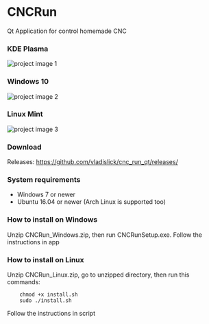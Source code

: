 # CNCRun
Qt Application for control homemade CNC

### KDE Plasma
![project image 1](https://github.com/vladislick/cnc_run_qt/raw/master/images/kde_look_2.png)
### Windows 10
![project image 2](https://github.com/vladislick/cnc_run_qt/raw/master/images/windows_look.png)
### Linux Mint
![project image 3](https://github.com/vladislick/cnc_run_qt/raw/master/images/mint_about.png)

### Download
Releases: https://github.com/vladislick/cnc_run_qt/releases/

### System requirements
- Windows 7 or newer
- Ubuntu 16.04 or newer (Arch Linux is supported too)

### How to install on Windows
Unzip CNCRun_Windows.zip, then run CNCRunSetup.exe.
Follow the instructions in app

### How to install on Linux
Unzip CNCRun_Linux.zip, go to unzipped directory, then run this commands:
        
        chmod +x install.sh
        sudo ./install.sh
        
Follow the instructions in script
